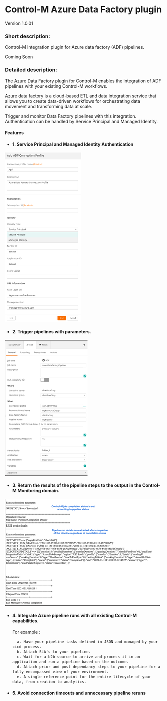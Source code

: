 # Control-M Azure Data Factory plugin
Version 1.0.01

### Short description:
Control-M Integration plugin for Azure data factory (ADF) pipelines.

Coming Soon
 
### Detailed description:

The Azure Data Factory plugin for Control-M enables the integration of ADF pipelines with your existing Control-M
workflows.

Azure data factory is a cloud-based ETL and data integration service that allows you to create data-driven workflows 
for orchestrating data movement and transforming data at scale.

Trigger and monitor Data Factory pipelines with this integration. Authentication can be handled by Service Principal
and Managed Identity.

#### Features

* #### 1. Service Principal and Managed Identity Authentication 

![](./images/connprof.png)

* #### 2. Trigger pipelines with parameters.

![jobparams](./images/jobparams.png)

* #### 3. Return the results of the pipeline steps to the output in the Control-M Monitoring domain.  

![output](./images/output.png)

* #### 4. Integrate Azure pipeline runs with all existing Control-M capabilities.  
    For example : 
                   
        a. Have your pipeline tasks defined in JSON and managed by your cicd process.          
        b. Attach SLA's to your pipeline.
        c. Wait for a b2b source to arrive and process it in an application and run a pipeline based on the outcome.
        d. Attach prior and post dependancy steps to your pipeline for a fully encompassed view of your environment.
        e. A single reference point for the entire lifecycle of your data, from creation to analytics.

* #### 5. Avoid connection timeouts and unnecessary pipeline reruns



 

